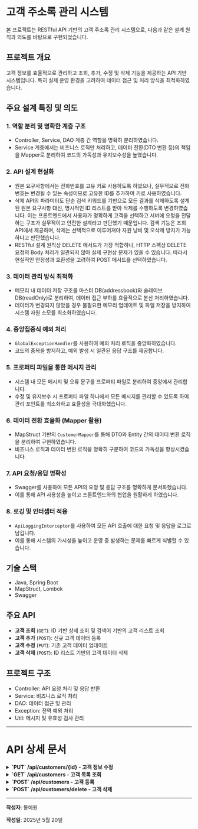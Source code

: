 # 고객 주소록 관리 시스템

본 프로젝트는 RESTful API 기반의 고객 주소록 관리 시스템으로, 다음과 같은 설계 원칙과 의도를 바탕으로 구현되었습니다.

## 프로젝트 개요

고객 정보를 효율적으로 관리하고 조회, 추가, 수정 및 삭제 기능을 제공하는 API 기반 시스템입니다. 특히 실제 운영 환경을 고려하여 데이터 접근 및 처리 방식을 최적화하였습니다.

## 주요 설계 특징 및 의도

### 1. 역할 분리 및 명확한 계층 구조

- Controller, Service, DAO 계층 간 역할을 명확히 분리하였습니다.
- Service 계층에서는 비즈니스 로직만 처리하고, 데이터 전환(DTO 변환 등)의 책임을 Mapper로 분리하여 코드의 가독성과 유지보수성을 높였습니다.

### 2. API 설계 현실화

- 원본 요구사항에서는 전화번호를 고유 키로 사용하도록 하였으나, 실무적으로 전화번호는 변경될 수 있는 속성이므로 고유한 ID를 추가하여 키로 사용하였습니다.
- 삭제 API의 파라미터도 단순 검색 키워드를 기반으로 모든 결과를 삭제하도록 설계된 원본 요구사항 대신, 명시적인 ID 리스트를 받아 삭제를 수행하도록 변경하였습니다. 이는 프론트엔드에서 사용자가 명확하게 고객을 선택하고 서버에 요청을 전달하는 구조가 실무적이고 안전한 설계라고 판단했기 때문입니다. 검색 기능은 조회 API에서 제공하며, 삭제는 선택적으로 이루어져야 자원 낭비 및 오삭제 방지가 가능하다고 판단했습니다.
- RESTful 설계 원칙상 DELETE 메서드가 가장 적합하나, HTTP 스펙상 DELETE 요청의 Body 처리가 일관되지 않아 실제 구현상 문제가 있을 수 있습니다. 따라서 현실적인 안정성과 호환성을 고려하여 POST 메서드를 선택하였습니다.

### 3. 데이터 관리 방식 최적화

- 메모리 내 데이터 저장 구조를 마스터 DB(addressbook)와 슬레이브 DB(readOnly)로 분리하여, 데이터 접근 부하를 효율적으로 분산 처리하였습니다.
- 데이터가 변경되지 않았을 경우 불필요한 메모리 업데이트 및 파일 저장을 방지하여 시스템 자원 소모를 최소화하였습니다.

### 4. 중앙집중식 예외 처리

- `GlobalExceptionHandler`를 사용하여 예외 처리 로직을 중앙화하였습니다.
- 코드의 중복을 방지하고, 예외 발생 시 일관된 응답 구조를 제공합니다.

### 5. 프로퍼티 파일을 통한 메시지 관리

- 시스템 내 모든 메시지 및 오류 문구를 프로퍼티 파일로 분리하여 중앙에서 관리합니다.
- 수정 및 유지보수 시 프로퍼티 파일 하나에서 모든 메시지를 관리할 수 있도록 하여 관리 포인트를 최소화하고 효율성을 극대화했습니다.

### 6. 데이터 전환 효율화 (Mapper 활용)

- MapStruct 기반의 `CustomerMapper`를 통해 DTO와 Entity 간의 데이터 변환 로직을 분리하여 구현하였습니다.
- 비즈니스 로직과 데이터 변환 로직을 명확히 구분하여 코드의 가독성을 향상시켰습니다.

### 7. API 요청/응답 명확성

- Swagger를 사용하여 모든 API의 요청 및 응답 구조를 명확하게 문서화했습니다.
- 이를 통해 API 사용성을 높이고 프론트엔드와의 협업을 원활하게 하였습니다.

### 8. 로깅 및 인터셉터 적용

- `ApiLoggingInterceptor`를 사용하여 모든 API 호출에 대한 요청 및 응답을 로그로 남깁니다.
- 이를 통해 시스템의 가시성을 높이고 운영 중 발생하는 문제를 빠르게 식별할 수 있습니다.

## 기술 스택

- Java, Spring Boot
- MapStruct, Lombok
- Swagger

## 주요 API

- **고객 조회** (`GET`): ID 기반 상세 조회 및 검색어 기반의 고객 리스트 조회
- **고객 추가** (`POST`): 신규 고객 데이터 등록
- **고객 수정** (`PUT`): 기존 고객 데이터 업데이트
- **고객 삭제** (`POST`): ID 리스트 기반의 고객 데이터 삭제

## 프로젝트 구조

- Controller: API 요청 처리 및 응답 반환
- Service: 비즈니스 로직 처리
- DAO: 데이터 접근 및 관리
- Exception: 전역 예외 처리
- Util: 메시지 및 유효성 검사 관리


---

# API 상세 문서

<details>
<summary><strong> `PUT` /api/customers/{id} - 고객 정보 수정</strong></summary>

## `PUT` /api/customers/{id}
**Summary:** 고객 정보 수정
**Description:** 고객 정보 수정 API  - since: 2024-05-20, 봉예원

### Parameters:
- `id` (path): `integer`
### Request Body:
- Content-Type: `application/json`
```json
{
  "required": [
    "address",
    "email",
    "name",
    "phoneNumber"
  ],
  "type": "object",
  "properties": {
    "name": {
      "type": "string",
      "description": "이름",
      "example": "홍길동"
    },
    "email": {
      "type": "string",
      "description": "이메일",
      "example": "gildong@test.com"
    },
    "phoneNumber": {
      "pattern": "^(010)(\\d{7,8}|-\\d{3,4}-\\d{4})$",
      "type": "string",
      "description": "전화번호",
      "example": "010-1234-1234"
    },
    "address": {
      "type": "string",
      "description": "주소",
      "example": "서울특별시 마포구"
    }
  },
  "description": "고객 정보 RequestDTO"
}
```
### Responses:
- **200**: 수정 성공
  - Content-Type: `*/*`
```json
{
  "type": "object",
  "properties": {
    "before": {
      "$ref": "#/components/schemas/Customer"
    },
    "after": {
      "$ref": "#/components/schemas/Customer"
    }
  },
  "description": "고객 정보 수정 responseDto"
}
```
- **400**: 입력값 오류
  - Content-Type: `*/*`
```json
{
  "type": "object",
  "properties": {
    "before": {
      "$ref": "#/components/schemas/Customer"
    },
    "after": {
      "$ref": "#/components/schemas/Customer"
    }
  },
  "description": "고객 정보 수정 responseDto"
}
```
- **404**: 고객 없음
  - Content-Type: `*/*`
```json
{
  "type": "object",
  "properties": {
    "before": {
      "$ref": "#/components/schemas/Customer"
    },
    "after": {
      "$ref": "#/components/schemas/Customer"
    }
  },
  "description": "고객 정보 수정 responseDto"
}
```
- **409**: 중복 오류
  - Content-Type: `*/*`
```json
{
  "type": "object",
  "properties": {
    "before": {
      "$ref": "#/components/schemas/Customer"
    },
    "after": {
      "$ref": "#/components/schemas/Customer"
    }
  },
  "description": "고객 정보 수정 responseDto"
}
```
</details>

<details>
<summary><strong> `GET` /api/customers - 고객 목록 조회</strong></summary>

## `GET` /api/customers
**Summary:** 고객 목록 조회
**Description:** 검색/정렬 가능한 고객 정보 리스트 조회 API  - since: 2024-05-20, 봉예원

### Parameters:
- `reqDto` (query): ``
### Responses:
- **200**: 조회 성공
  - Content-Type: `*/*`
```json
{
  "type": "object",
  "properties": {
    "count": {
      "type": "integer",
      "description": "검색된 고객 수",
      "format": "int32"
    },
    "customers": {
      "type": "array",
      "description": "검색된 고객 목록",
      "items": {
        "$ref": "#/components/schemas/Customer"
      }
    }
  },
  "description": "고객 정보 조회 responseDto"
}
```
- **400**: 입력값 오류
  - Content-Type: `*/*`
```json
{
  "type": "object",
  "properties": {
    "count": {
      "type": "integer",
      "description": "검색된 고객 수",
      "format": "int32"
    },
    "customers": {
      "type": "array",
      "description": "검색된 고객 목록",
      "items": {
        "$ref": "#/components/schemas/Customer"
      }
    }
  },
  "description": "고객 정보 조회 responseDto"
}
```

</details>

<details>
<summary><strong> `POST` /api/customers - 고객 등록</strong></summary>

## `POST` /api/customers
**Summary:** 고객 등록
**Description:** 고객 등록 API  - since: 2024-05-20, 봉예원

### Request Body:
- Content-Type: `application/json`
```json
{
  "required": [
    "address",
    "email",
    "name",
    "phoneNumber"
  ],
  "type": "object",
  "properties": {
    "name": {
      "type": "string",
      "description": "이름",
      "example": "홍길동"
    },
    "email": {
      "type": "string",
      "description": "이메일",
      "example": "gildong@test.com"
    },
    "phoneNumber": {
      "pattern": "^(010)(\\d{7,8}|-\\d{3,4}-\\d{4})$",
      "type": "string",
      "description": "전화번호",
      "example": "010-1234-1234"
    },
    "address": {
      "type": "string",
      "description": "주소",
      "example": "서울특별시 마포구"
    }
  },
  "description": "고객 정보 RequestDTO"
}
```
### Responses:
- **201**: 등록 성공
  - Content-Type: `*/*`
```json
{
  "type": "object",
  "properties": {
    "customer": {
      "$ref": "#/components/schemas/Customer"
    }
  },
  "description": "고객 정보 responseDto"
}
```
- **400**: 입력값 오류
  - Content-Type: `*/*`
```json
{
  "type": "object",
  "properties": {
    "customer": {
      "$ref": "#/components/schemas/Customer"
    }
  },
  "description": "고객 정보 responseDto"
}
```
- **409**: 중복 오류
  - Content-Type: `*/*`
```json
{
  "type": "object",
  "properties": {
    "customer": {
      "$ref": "#/components/schemas/Customer"
    }
  },
  "description": "고객 정보 responseDto"
}
```

</details>

<details>
<summary><strong> `POST` /api/customers/delete - 고객 삭제</strong></summary>

## `POST` /api/customers/delete
**Summary:** 고객 정보 삭제
**Description:** 여러 고객 정보 삭제 API  - since: 2024-05-20, 봉예원

### Request Body:
- Content-Type: `application/json`
### Responses:
- **200**: 삭제 성공
  - Content-Type: `*/*`
```json
{
  "type": "object",
  "properties": {
    "deletedCount": {
      "type": "integer",
      "description": "삭제된 고객 수",
      "format": "int32"
    },
    "deletedCustomers": {
      "type": "array",
      "description": "삭제된 고객 목록",
      "items": {
        "$ref": "#/components/schemas/Customer"
      }
    }
  },
  "description": "고객 정보 삭제 responseDto"
}
```
- **400**: 입력값 오류
  - Content-Type: `*/*`
```json
{
  "type": "object",
  "properties": {
    "deletedCount": {
      "type": "integer",
      "description": "삭제된 고객 수",
      "format": "int32"
    },
    "deletedCustomers": {
      "type": "array",
      "description": "삭제된 고객 목록",
      "items": {
        "$ref": "#/components/schemas/Customer"
      }
    }
  },
  "description": "고객 정보 삭제 responseDto"
}
```
- **404**: 고객 없음
  - Content-Type: `*/*`
```json
{
  "type": "object",
  "properties": {
    "deletedCount": {
      "type": "integer",
      "description": "삭제된 고객 수",
      "format": "int32"
    },
    "deletedCustomers": {
      "type": "array",
      "description": "삭제된 고객 목록",
      "items": {
        "$ref": "#/components/schemas/Customer"
      }
    }
  },
  "description": "고객 정보 삭제 responseDto"
}
```

</details>

---

**작성자**: 봉예원

**작성일**: 2025년 5월 20일